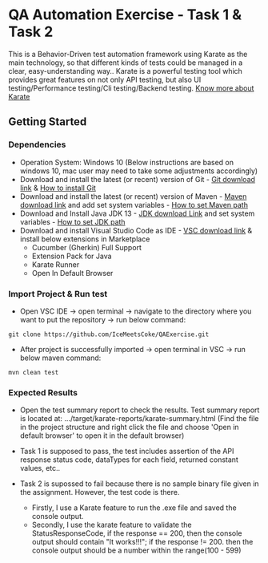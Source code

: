# QA Automation Exercise - Task 1 & Task 2

This is a Behavior-Driven test automation framework using Karate as the main technology, so that different kinds of tests could be managed in a clear, easy-understanding way..
Karate is a powerful testing tool which provides great features on not only API testing, but also UI testing/Performance testing/Cli testing/Backend testing. [Know more about Karate](https://github.com/karatelabs/karate)


## Getting Started

### Dependencies

* Operation System: Windows 10 (Below instructions are based on windows 10, mac user may need to take some adjustments accordingly)
* Download and install the latest (or recent) version of Git - [Git download link](https://git-scm.com/downloads) & [How to install Git](https://phoenixnap.com/kb/how-to-install-git-windows)
* Download and install the latest (or recent) version of Maven - [Maven download link](https://maven.apache.org/download.cgi) and add set system variables - [How to set Maven path](https://www.baeldung.com/install-maven-on-windows-linux-mac)
* Download and Install Java JDK 13 - [JDK download Link](https://www.oracle.com/java/technologies/javase/jdk13-archive-downloads.html) and set system variables - [How to set JDK path](https://java.com/en/download/help/path.html)
* Download and install Visual Studio Code as IDE - [VSC download link](https://code.visualstudio.com/download) & install below extensions in Marketplace
  * Cucumber (Gherkin) Full Support
  * Extension Pack for Java
  * Karate Runner
  * Open In Default Browser

### Import Project & Run test

* Open VSC IDE -> open terminal -> navigate to the directory where you want to put the repository -> run below command:
```
git clone https://github.com/IceMeetsCoke/QAExercise.git
```

* After project is successfully imported -> open terminal in VSC -> run below maven command:
```
mvn clean test
```


### Expected Results
* Open the test summary report to check the results. Test summary report is located at: .../target/karate-reports/karate-summary.html (Find the file in the project structure and right click the file and choose 'Open in default browser' to open it in the default browser)

* Task 1 is supposed to pass, the test includes assertion of the API response status code, dataTypes for each field, returned constant values, etc..
* Task 2 is supossed to fail because there is no sample binary file given in the assignment. However, the test code is there.
    * Firstly, I use a Karate feature to run the .exe file and saved the console output.
    * Secondly, I use the karate feature to validate the StatusResponseCode, if the response == 200, then the console output should contain "It works!!!"; if the response != 200. then the console output should be a number within the range(100 - 599)

